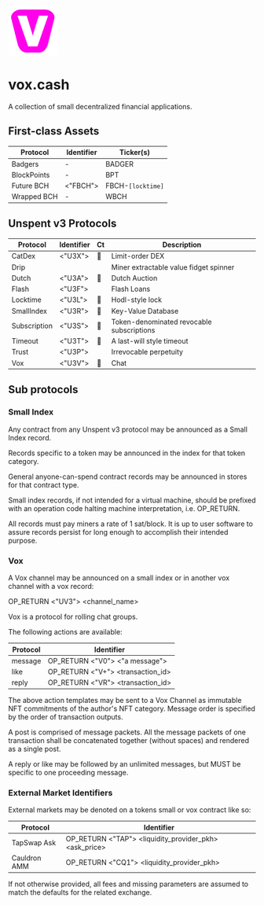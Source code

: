 <img width=100px src="./static/vox.svg">

# vox.cash

A collection of small decentralized financial applications.


## First-class Assets

| Protocol    | Identifier | Ticker(s)         |
| ----------- | ---------- | ----------------- |
| Badgers     | -          | BADGER            |
| BlockPoints | -          | BPT               |
| Future BCH  | <"FBCH">   | FBCH-`[locktime]` |
| Wrapped BCH | -          | WBCH              |

## Unspent v3 Protocols

| Protocol     | Identifier | Ct  | Description                               |
| ------------ | ---------- | --- | ----------------------------------------- |
| CatDex       | <"U3X">    | 🔵   | Limit-order DEX                           |
| Drip         |            |     | Miner extractable value fidget spinner    |
| Dutch        | <"U3A">    | 🔵   | Dutch Auction                             |
| Flash        | <"U3F">    |     | Flash Loans                               |
| Locktime     | <"U3L">    | 🔵   | Hodl-style lock                           |
| SmallIndex   | <"U3R">    | 🔵   | Key-Value Database                        |
| Subscription | <"U3S">    | 🔵   | Token-denominated revocable subscriptions |
| Timeout      | <"U3T">    | 🔵   | A last-will style timeout                 |
| Trust        | <"U3P">    |     | Irrevocable perpetuity                    |
| Vox          | <"U3V">    | 🔵   | Chat                                      |



## Sub protocols

### Small Index

Any contract from any Unspent v3 protocol may be announced as a Small Index record. 

Records specific to a token may be announced in the index for that token category. 

General anyone-can-spend contract records may be announced in stores for that contract type. 

Small index records, if not intended for a virtual machine, should be prefixed with an operation code halting machine interpretation, i.e. OP_RETURN. 

All records must pay miners a rate of 1 sat/block. It is up to user software to assure records persist for long enough to accomplish their intended purpose. 

### Vox 

A Vox channel may be announced on a small index or in another vox channel with a vox record:

   OP_RETURN <"UV3"> <channel_name>

Vox is a protocol for rolling chat groups.

The following actions are available:

| Protocol | Identifier                        |
| -------- | --------------------------------- |
| message  | OP_RETURN <"V0"> <"a message">    |
| like     | OP_RETURN <"V+"> <transaction_id> |
| reply    | OP_RETURN <"VR"> <transaction_id> |

The above action templates may be sent to a Vox Channel as immutable NFT commitments of the author's NFT category. Message order is specified by the order of transaction outputs.

A post is comprised of message packets. All the message packets of one transaction shall be concatenated together (without spaces) and rendered as a single post. 

A reply or like may be followed by an unlimited messages, but MUST be specific to one proceeding message.


### External Market Identifiers

External markets may be denoted on a tokens small or vox contract like so:

| Protocol     | Identifier                                              |
| ------------ | ------------------------------------------------------- |
| TapSwap Ask  | OP_RETURN <"TAP"> <liquidity_provider_pkh> \<ask_price> |
| Cauldron AMM | OP_RETURN <"CQ1"> \<liquidity_provider_pkh>             |

If not otherwise provided, all fees and missing parameters are assumed to match the defaults for the related exchange. 